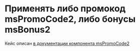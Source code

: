 # Применять либо промокод msPromoCode2, либо бонусы msBonus2

Кейс описан [в документации компонента msPromoCode2](/components/minishop2/other-addons/04_msPromoCode2/50_Кейсы/80_Применять_либо_промокод_msPromoCode2,_либо_бонусы_msBonus2.md)
